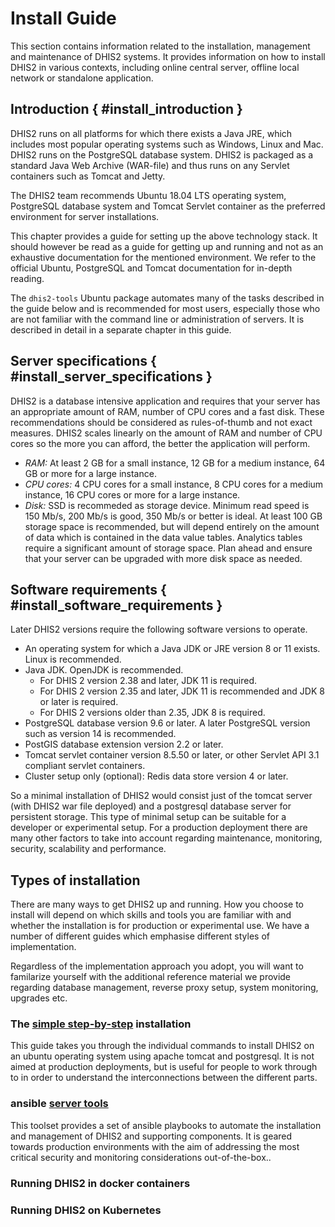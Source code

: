# Install Guide

This section contains information related to the installation, management and 
maintenance of DHIS2 systems. It provides information on how to install DHIS2 in
various contexts, including online central server, offline local
network or standalone application.

## Introduction { #install_introduction } 

DHIS2 runs on all platforms for which there exists a Java JRE, which includes most popular operating
systems such as Windows, Linux and Mac. DHIS2 runs on the PostgreSQL
database system. DHIS2 is packaged as a standard Java Web Archive
(WAR-file) and thus runs on any Servlet containers such as Tomcat and
Jetty.

The DHIS2 team recommends Ubuntu 18.04 LTS operating system, PostgreSQL
database system and Tomcat Servlet container as the preferred
environment for server installations.

This chapter provides a guide for setting up the above technology stack.
It should however be read as a guide for getting up and running and not
as an exhaustive documentation for the mentioned environment. We refer
to the official Ubuntu, PostgreSQL and Tomcat documentation for in-depth
reading.

The `dhis2-tools` Ubuntu package automates many of the tasks described in
the guide below and is recommended for most users, especially those who
are not familiar with the command line or administration of servers. It
is described in detail in a separate chapter in this guide.

## Server specifications { #install_server_specifications } 

DHIS2 is a database intensive application and requires that your server
has an appropriate amount of RAM, number of CPU cores and a fast disk.
These recommendations should be considered as rules-of-thumb and not
exact measures. DHIS2 scales linearly on the amount of RAM and number of
CPU cores so the more you can afford, the better the application will perform.

- *RAM:* At least 2 GB for a small instance, 12 GB for a medium instance, 64 GB or more for a large instance.
- *CPU cores:* 4 CPU cores for a small instance, 8 CPU cores for a medium instance, 16 CPU cores or more for a large instance.
- *Disk:* SSD is recommeded as storage device. Minimum
  read speed is 150 Mb/s, 200 Mb/s is good, 350 Mb/s or better is
  ideal. At least 100 GB storage space is recommended, but
  will depend entirely on the amount of data which is contained in the
  data value tables. Analytics tables require a significant amount of
  storage space. Plan ahead and ensure that your server can be upgraded
  with more disk space as needed.

## Software requirements { #install_software_requirements } 

Later DHIS2 versions require the following software versions to operate.

- An operating system for which a Java JDK or JRE version 8 or 11 exists. Linux is recommended.
- Java JDK. OpenJDK is recommended.  
    - For DHIS 2 version 2.38 and later, JDK 11 is required.
    - For DHIS 2 version 2.35 and later, JDK 11 is recommended and JDK 8 or later is required. 
    - For DHIS 2 versions older than 2.35, JDK 8 is required.
- PostgreSQL database version 9.6 or later. A later PostgreSQL version such as version 14 is recommended.
- PostGIS database extension version 2.2 or later.
- Tomcat servlet container version 8.5.50 or later, or other Servlet API
  3.1 compliant servlet containers.
- Cluster setup only (optional): Redis data store version 4 or later. 

So a minimal installation of DHIS2 would consist just of the tomcat server (with DHIS2 war file deployed) and a postgresql database server for persistent storage.  This type of minimal setup can be suitable for a developer or experimental setup.  For a production deployment there are many other factors to take into account regarding maintenance, monitoring, security, scalability and performance.

## Types of installation
There are many ways to get DHIS2 up and running.  How you choose to install will depend on which skills and tools you are familiar with and whether the installation is for production or experimental use.  We have a number of different guides which emphasise different styles of implementation.

Regardless of the implementation approach you adopt, you will want to familarize yourself with the additional reference material we provide regarding database management, reverse proxy setup, system monitoring, upgrades etc.

 ### The [simple step-by-step](installation.md) installation  
 This guide takes you through the individual commands to install DHIS2 on an ubuntu operating system using apache tomcat and postgresql. It is not aimed at production deployments, but is useful for people to work through to in order to understand the interconnections between the different parts.

### ansible [server tools](https://github.com/dhis2/dhis2-server-tools) 
This toolset provides a set of ansible playbooks to automate the installation and management of DHIS2 and supporting components. It is geared towards production environments with the aim of addressing the most critical security and monitoring considerations out-of-the-box..

### Running DHIS2 in docker containers

### Running DHIS2 on Kubernetes